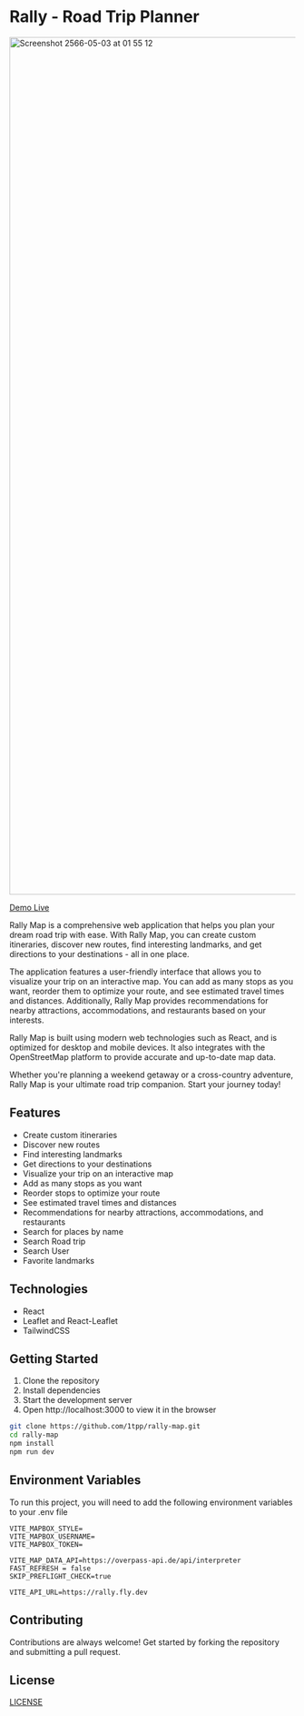 # Rally - Road Trip Planner

<img width="1508" alt="Screenshot 2566-05-03 at 01 55 12" src="https://user-images.githubusercontent.com/43726547/235759461-f3cce61d-74dd-45e0-bdad-5c67b5bb9ef3.png">

[Demo Live](https://rally.1tpp.dev)

Rally Map is a comprehensive web application that helps you plan your dream road trip with ease. With Rally Map, you can create custom itineraries, discover new routes, find interesting landmarks, and get directions to your destinations - all in one place.

The application features a user-friendly interface that allows you to visualize your trip on an interactive map. You can add as many stops as you want, reorder them to optimize your route, and see estimated travel times and distances. Additionally, Rally Map provides recommendations for nearby attractions, accommodations, and restaurants based on your interests.

Rally Map is built using modern web technologies such as React, and is optimized for desktop and mobile devices. It also integrates with the OpenStreetMap platform to provide accurate and up-to-date map data.

Whether you're planning a weekend getaway or a cross-country adventure, Rally Map is your ultimate road trip companion. Start your journey today!

## Features
- Create custom itineraries
- Discover new routes
- Find interesting landmarks
- Get directions to your destinations
- Visualize your trip on an interactive map
- Add as many stops as you want
- Reorder stops to optimize your route
- See estimated travel times and distances
- Recommendations for nearby attractions, accommodations, and restaurants
- Search for places by name
- Search Road trip
- Search User
- Favorite landmarks

## Technologies
- React
- Leaflet and React-Leaflet
- TailwindCSS


## Getting Started
1. Clone the repository
2. Install dependencies
3. Start the development server
4. Open http://localhost:3000 to view it in the browser

```bash
git clone https://github.com/1tpp/rally-map.git
cd rally-map
npm install
npm run dev
```

## Environment Variables
To run this project, you will need to add the following environment variables to your .env file
```
VITE_MAPBOX_STYLE=
VITE_MAPBOX_USERNAME=
VITE_MAPBOX_TOKEN=

VITE_MAP_DATA_API=https://overpass-api.de/api/interpreter
FAST_REFRESH = false
SKIP_PREFLIGHT_CHECK=true

VITE_API_URL=https://rally.fly.dev
```

## Contributing
Contributions are always welcome! Get started by forking the repository and submitting a pull request.

## License
[LICENSE](./LICENSE.md)
